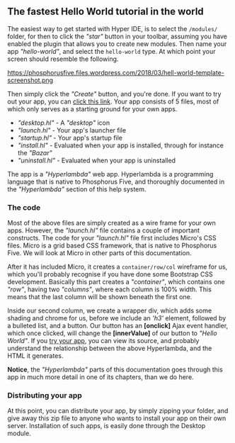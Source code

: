## The fastest Hello World tutorial in the world

The easiest way to get started with Hyper IDE, is to select the `/modules/` folder, for then to click
the _"star"_ button in your toolbar, assuming you have enabled the plugin that allows you to create new modules.
Then name your app _"hello-world"_, and select the `hello-world` type. At which point your screen should resemble
the following.

https://phosphorusfive.files.wordpress.com/2018/03/hell-world-template-screenshot.png

Then simply click the _"Create"_ button, and you're done. If you want to try out your app,
you can [click this link](/hello-world). Your app consists of 5 files, most of which only
serves as a starting ground for your own apps.

* _"desktop.hl"_ - A _"desktop"_ icon
* _"launch.hl"_ - Your app's launcher file
* _"startup.hl"_ - Your app's startup file
* _"install.hl"_ - Evaluated when your app is installed, through for instance the _"Bazar"_
* _"uninstall.hl"_ - Evaluated when your app is uninstalled

The app is a _"Hyperlambda"_ web app. Hyperlambda is a programming language that is native to Phosphorus Five,
and thoroughly documented in the _"Hyperlambda"_ section of this help system.

### The code

Most of the above files are simply created as a wire frame for your own apps. However, the _"launch.hl"_ file
contains a couple of important constructs. The code for your _"launch.hl"_ file first includes Micro's CSS
files. Micro is a grid based CSS framework, that is native to Phosphorus Five. We will look at Micro in
other parts of this documentation.

After it has included Micro, it creates a `container/row/col` wireframe for us, which you'll probably recognise
if you have done some Bootstrap CSS development. Basically this part creates a _"container"_, which contains
one _"row"_, having two _"columns"_, where each column is 100% width. This means that the last column will
be shown beneath the first one.

Inside our second column, we create a wrapper div, which adds some shading and chrome for us, before we include
an <em>'h3'</em> element, followed by a bulleted list, and a button. Our button has an **[onclick]** Ajax event
handler, which once clicked, will change the **[innerValue]** of our button to _"Hello World"_. If you [try your app](/hello-world),
you can view its source, and probably understand the relationship between the above Hyperlambda, and the HTML
it generates.

**Notice**, the _"Hyperlambda"_ parts of this documentation goes through this app in much more detail in
one of its chapters, than we do here.

### Distributing your app

At this point, you can distribute your app, by simply zipping your folder, and give away this zip file to
anyone who wants to install your app on their own server. Installation of such apps, is easily done through
the Desktop module.
